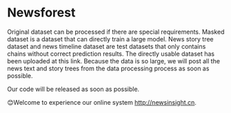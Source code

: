 # Newsforest
Original dataset can be processed if there are special requirements.
Masked dataset is a dataset that can directly train a large model.
News story tree dataset and news timeline dataset are test datasets that only contains chains without correct prediction results.
The directly usable dataset has been uploaded at this link. Because the data is so large, we will post all the news text and story trees from the data processing process as soon as possible.

Our code will be released as soon as possible.

😊Welcome to experience our online system http://newsinsight.cn.
